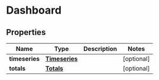 # Dashboard

## Properties
Name | Type | Description | Notes
------------ | ------------- | ------------- | -------------
**timeseries** | [**Timeseries**](Timeseries.md) |  |  [optional]
**totals** | [**Totals**](Totals.md) |  |  [optional]
